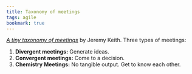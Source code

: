 ```yaml
---
title: Taxonomy of meetings
tags: agile
bookmark: true
---
```

[<cite>A tiny taxonomy of meetings</cite>](https://adactio.com/journal/21905) by Jeremy Keith. Three types of meetings:

1. **Divergent meetings:** Generate ideas.
2. **Convergent meetings:** Come to a decision.
3. **Chemistry Meetings:** No tangible output. Get to know each other.

